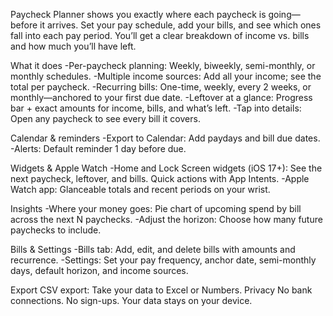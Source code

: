 Paycheck Planner shows you exactly where each paycheck is going—before it arrives. Set your pay schedule, add your bills, and see which ones fall into each pay period. You’ll get a clear breakdown of income vs. bills and how much you’ll have left.

What it does
-Per-paycheck planning: Weekly, biweekly, semi-monthly, or monthly schedules.
-Multiple income sources: Add all your income; see the total per paycheck.
-Recurring bills: One-time, weekly, every 2 weeks, or monthly—anchored to your first due date.
-Leftover at a glance: Progress bar + exact amounts for income, bills, and what’s left.
-Tap into details: Open any paycheck to see every bill it covers.

Calendar & reminders
-Export to Calendar: Add paydays and bill due dates.
-Alerts: Default reminder 1 day before due.

Widgets & Apple Watch
-Home and Lock Screen widgets (iOS 17+): See the next paycheck, leftover, and bills. Quick actions with App Intents.
-Apple Watch app: Glanceable totals and recent periods on your wrist.

Insights
-Where your money goes: Pie chart of upcoming spend by bill across the next N paychecks.
-Adjust the horizon: Choose how many future paychecks to include.

Bills & Settings
-Bills tab: Add, edit, and delete bills with amounts and recurrence.
-Settings: Set your pay frequency, anchor date, semi-monthly days, default horizon, and income sources.

Export
CSV export: Take your data to Excel or Numbers.
Privacy
No bank connections. No sign-ups. Your data stays on your device.
